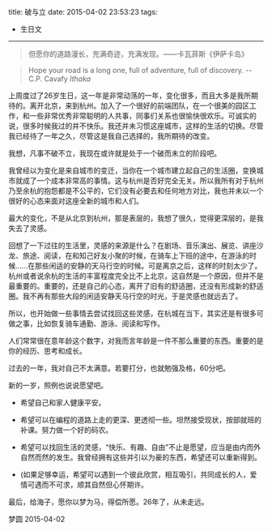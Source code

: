 title: 破与立
date: 2015-04-02 23:53:23
tags:
- 生日文
---

> 但愿你的道路漫长，充满奇迹，充满发现。——卡瓦菲斯《伊萨卡岛》

> Hope your road is a long one, full of adventure, full of discovery. 
--C.P. Cavafy *Ithaka*

上周度过了26岁生日，这一年是非常动荡的一年，变化很多，而且大多是我所期待的。离开北京，来到杭州。加入了一个很好的前端团队，在一个很美的园区工作，和一些非常优秀非常聪明的人共事，同事们关系也很愉快很欢乐。可诚实的说，很多时候我过的并不快乐。我还并未习惯这座城市，这样的生活的切换。尽管我已经待了一年之久，尽管这是我自己选择的，我所期待的改变。

我想，凡事不破不立，我现在或许就是处于一个破而未立的阶段吧。

我曾经以为变化是来自城市的变迁，当你在一个城市建立起自己的生活圈，变换城市就成了一个成本非常高的事情。这与杭州是否好完全无关。所以我所有对于杭州乃至余杭的抱怨都是不公平的，它们没有必要去和任何地方对比，我也并未以一个很好的心态来面对这座全新的城市和人们。

最大的变化，不是从北京到杭州，那是表层的，我想了很久，觉得更深层的，是我失去了灵感。

回想了一下过往的生活里，灵感的来源是什么？在剧场、音乐演出、展览、讲座沙龙、旅途、阅读，在和知己好友小聚的时候，在骑车上下班的途中，在游泳的时候……在那些闲适的安静的天马行空的时候。可是离京之后，这样的时刻太少了。杭州或者说余杭的生活的丰富程度完全比不上北京，这自然是一个原因，但并不是最重要的。重要的，还是自己的心态，离开了旧有的舒适圈，还没有形成新的舒适圈。我不再有那些大段的闲适安静天马行空的时光，于是灵感也就远去了。

所以，也开始做一些事情去尝试找回这些灵感，在杭城在当下，其实还是有很多可做之事，比如恢复骑车通勤、游泳、阅读和写作。

人们常常很在意年龄这个数字，对我而言年龄是一件不那么重要的东西。重要的是你的经历、思考和成长。

过去的一年，我对自己不太满意。若要打分，也就勉强及格，60分吧。

新的一岁，照例也说说愿望吧。

- 希望自己和家人健康平安。

- 希望可以在编程的道路上走的更深、更透彻一些。坦然接受现状，按部就班的补课。努力做一个好的码农。

- 希望可以找回生活的灵感，“快乐、有趣、自由”不止是愿望，应当是由内而外自然而然的发生。我曾经拥有这些并引以为豪的东西，希望还可以重新得到。

- (如果足够幸运，希望可以遇到一个彼此欣赏，相互吸引，共同成长的人，爱情可遇而不可求，顺其自然但心怀期许。

最后，给海子，愿你以梦为马，得偿所愿。26年了，从未走远。



梦圆
2015-04-02